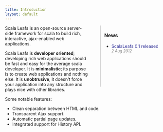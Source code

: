 ```yaml
---
title: Introduction
layout: default
---
```


  <div style="float: right; height: 200px; margin-left: 36px;padding-left: 12px; border-left: 1px solid #bbb">
<h3>News</h3>
<ul>
    <li><span style="white-space:nowrap; color: #339">ScalaLeafs 0.1 released</span><div style="color:#777; font-style:italic; font-size: 90%">2 Aug 2012</div></li>
</ul>
        </div>

Scala Leafs is an open-source server-side framework for scala to build rich, interactive, ajax-enabled web applications. 

Scala Leafs is **developer oriented**; developing rich web applications should be fast and easy for the average scala developer. It is **minimalistic**; its purpose is to create web applications and nothing else. It is **unobtrusive**; it doesn't force your application into any structure and plays nice with other libraries. 


Some notable features:

- Clean separation between HTML and code.
- Transparent Ajax support.
- Automatic partial page updates.
- Integrated support for History API.